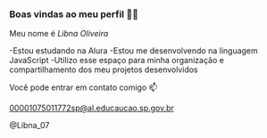 ### Boas vindas ao meu perfil 💙💙

Meu nome é _Libna_ _Oliveira_ 

-Estou estudando na Alura
-Estou me desenvolvendo na linguagem JavaScript
-Utilizo esse espaço para minha organização e compartilhamento dos meu projetos desenvolvidos

Você pode entrar em contato comigo 📫

00001075011772sp@al.educaucao.sp.gov.br

@Libna_07
